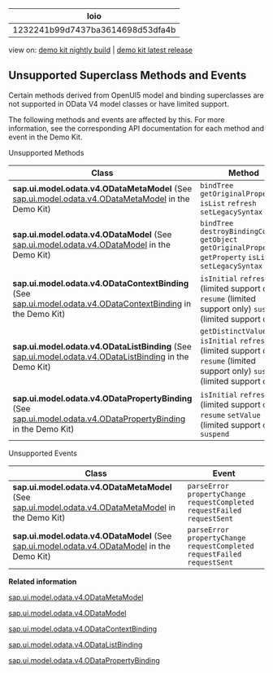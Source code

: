 <!-- loio1232241b99d7437ba3614698d53dfa4b -->

| loio |
| -----|
| 1232241b99d7437ba3614698d53dfa4b |

<div id="loio">

view on: [demo kit nightly build](https://openui5nightly.hana.ondemand.com/#/topic/1232241b99d7437ba3614698d53dfa4b) | [demo kit latest release](https://openui5.hana.ondemand.com/#/topic/1232241b99d7437ba3614698d53dfa4b)</div>

## Unsupported Superclass Methods and Events

Certain methods derived from OpenUI5 model and binding superclasses are not supported in OData V4 model classes or have limited support.

The following methods and events are affected by this. For more information, see the corresponding API documentation for each method and event in the Demo Kit.

Unsupported Methods<a name="loio1232241b99d7437ba3614698d53dfa4b__table_yby_zws_xv"/>

|Class|Method|
|-----|------|
| **sap.ui.model.odata.v4.ODataMetaModel** \(See [sap.ui.model.odata.v4.ODataMetaModel](https://openui5.hana.ondemand.com/#docs/api/symbols/sap.ui.model.odata.v4.ODataMetaModel.html) in the Demo Kit\)| `bindTree` `getOriginalProperty` `isList` `refresh` `setLegacySyntax` |
| **sap.ui.model.odata.v4.ODataModel** \(See [sap.ui.model.odata.v4.ODataModel](https://openui5.hana.ondemand.com/#docs/api/symbols/sap.ui.model.odata.v4.ODataModel.html) in the Demo Kit\)| `bindTree` `destroyBindingContext` `getObject` `getOriginalProperty` `getProperty` `isList` `setLegacySyntax` |
| **sap.ui.model.odata.v4.ODataContextBinding** \(See [sap.ui.model.odata.v4.ODataContextBinding](https://openui5.hana.ondemand.com/#docs/api/symbols/sap.ui.model.odata.v4.ODataContextBinding.html) in the Demo Kit\)| `isInitial` `refresh` \(limited support only\) `resume` \(limited support only\) `suspend` \(limited support only\)|
| **sap.ui.model.odata.v4.ODataListBinding** \(See [sap.ui.model.odata.v4.ODataListBinding](https://openui5.hana.ondemand.com/#docs/api/symbols/sap.ui.model.odata.v4.ODataListBinding.html) in the Demo Kit\)| `getDistinctValues` `isInitial` `refresh` \(limited support only\) `resume` \(limited support only\) `suspend` \(limited support only\)|
| **sap.ui.model.odata.v4.ODataPropertyBinding** \(See [sap.ui.model.odata.v4.ODataPropertyBinding](https://openui5.hana.ondemand.com/#docs/api/symbols/sap.ui.model.odata.v4.ODataPropertyBinding.html) in the Demo Kit\)| `isInitial` `refresh` \(limited support only\) `resume` `setValue` \(limited support only\) `suspend` |

Unsupported Events<a name="loio1232241b99d7437ba3614698d53dfa4b__table_ccv_gys_xv"/>

|Class|Event|
|-----|-----|
| **sap.ui.model.odata.v4.ODataMetaModel** \(See [sap.ui.model.odata.v4.ODataMetaModel](https://openui5.hana.ondemand.com/#docs/api/symbols/sap.ui.model.odata.v4.ODataMetaModel.html) in the Demo Kit\)| `parseError` `propertyChange` `requestCompleted` `requestFailed` `requestSent` |
| **sap.ui.model.odata.v4.ODataModel** \(See [sap.ui.model.odata.v4.ODataModel](https://openui5.hana.ondemand.com/#docs/api/symbols/sap.ui.model.odata.v4.ODataModel.html) in the Demo Kit\)| `parseError` `propertyChange` `requestCompleted` `requestFailed` `requestSent` |

**Related information**  


[sap.ui.model.odata.v4.ODataMetaModel](https://openui5.hana.ondemand.com/#docs/api/symbols/sap.ui.model.odata.v4.ODataMetaModel.html)

[sap.ui.model.odata.v4.ODataModel](https://openui5.hana.ondemand.com/#docs/api/symbols/sap.ui.model.odata.v4.ODataModel.html)

[sap.ui.model.odata.v4.ODataContextBinding](https://openui5.hana.ondemand.com/#docs/api/symbols/sap.ui.model.odata.v4.ODataContextBinding.html)

[sap.ui.model.odata.v4.ODataListBinding](https://openui5.hana.ondemand.com/#docs/api/symbols/sap.ui.model.odata.v4.ODataListBinding.html)

[sap.ui.model.odata.v4.ODataPropertyBinding](https://openui5.hana.ondemand.com/#docs/api/symbols/sap.ui.model.odata.v4.ODataPropertyBinding.html)

